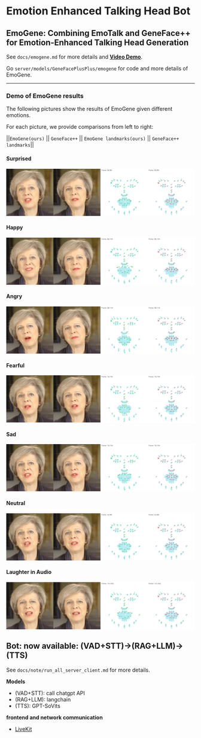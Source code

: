 # Emotion Enhanced Talking Head Bot

## EmoGene: Combining EmoTalk and GeneFace++ for Emotion-Enhanced Talking Head Generation
See `docs/emogene.md` for more details and **[Video Demo](https://github.com/Aaron1028f/EmoEnhancedProject/blob/main/docs/emogene.md)**.

Go `server/models/GeneFacePlusPlus/emogene` for code and more details of EmoGene.

---

### Demo of EmoGene results 
The following pictures show the results of EmoGene given different emotions.

For each picture, we provide comparisons from left to right:

||`EmoGene(ours)` || `GeneFace++` || `EmoGene landmarks(ours)` || `GeneFace++ landmarks`||

#### Surprised
![alt text](assets/emogene/demo_pictures/surprised.png)

#### Happy
![alt text](assets/emogene/demo_pictures/happy.png)

#### Angry
![alt text](assets/emogene/demo_pictures/angry.png)

#### Fearful
![alt text](assets/emogene/demo_pictures/fearful.png)

#### Sad
![alt text](assets/emogene/demo_pictures/sad.png)

#### Neutral
![alt text](assets/emogene/demo_pictures/neutral.png)

#### Laughter in Audio
![alt text](assets/emogene/demo_pictures/laughter.png)

## Bot: now available: (VAD+STT)->(RAG+LLM)->(TTS)
See `docs/note/run_all_server_client.md` for more details.



**Models**
- (VAD+STT): call chatgpt API
- (RAG+LLM): langchain
- (TTS): GPT-SoVits

**frontend and network communication**
- [LiveKit](https://docs.livekit.io/home/)
